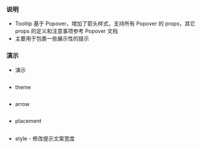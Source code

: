 ### 说明

*   Tooltip 基于 Popover，增加了箭头样式，支持所有 Popover 的 props，其它 props 的定义和注意事项参考 Popover 文档
*   主要用于包裹一些展示性的提示

### 演示

*   演示

```js {"codepath": "tooltip.jsx"}
```

*   theme

```js {"codepath": "theme.jsx"}
```

*   arrow

```js {"codepath": "arrow.jsx"}
```

*   placement

```js {"codepath": "placement.jsx"}
```

*   style - 修改提示文案宽度

```js {"codepath": "style.jsx"}
```

